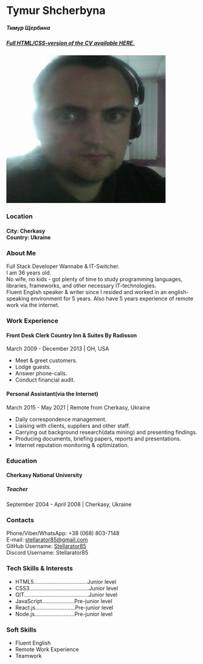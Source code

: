 <html lang="en">
  <head>
    <meta charset="UTF-8" />
    <meta http-equiv="X-UA-Compatible" content="IE=edge" />
    <meta name="viewport" content="width=device-width, initial-scale=1.0" />
    <link rel="preconnect" href="https://fonts.gstatic.com" />
    <link
      href="https://fonts.googleapis.com/css2?family=Montserrat:wght@400;700&display=swap"
      rel="stylesheet"
    />
    <link rel="stylesheet" href="style.css" />
  </head>
  <body>
            <h1>Tymur Shcherbyna</h1>
    <div><h5>Тимур Щербина</h5></div>
            <div><h5 style="margin-top: 2px"><a href="https://stellarator85.github.io/rsschool-cv/">Full HTML/CSS-version of the CV available HERE.</a></h5></div>
    <img src="photo2.png">
    <h3>Location</h3>
    <h4>City: Cherkasy<br>
      Country: Ukraine</h4>
            <h3>About Me</h3>
            <p>
              Full Stack Developer Wannabe & IT-Switcher.<br />
              I am 36 years old.<br />
              No wife, no kids - got plenty of time to study programming
              languages, libraries, frameworks, and other necessary
              IT-technologies.<br />
              Fluent English speaker & writer since I resided and worked in an
              english-speaking environment for 5 years. Also have 5 years
              experience of remote work via the internet.
            </p>
        <div>
          <h3>Work Experience</h3>
          <div>
            <h4>
              Front Desk Clerk
              Country Inn & Suites By Radisson</span
              >
            </h4>
            <p>
              March 2009 - December 2013 | OH, USA
            </p>
            <ul>
              <li>Meet & greet customers.</li>
              <li>Lodge guests.</li>
              <li>Answer phone-calls.</li>
              <li>Conduct financial audit.</li>
            </ul>
          </div>
          <div>
            <h4>
              Personal Assistant(via the Internet)
            </h4>
            <p>
              March 2015 - May 2021
              <span>|</span> Remote from
              Cherkasy, Ukraine
            </p>
            <ul>
              <li>
                Daily correspondence management.
              </li>
              <li>
                Liaising with clients, suppliers and other staff.
              </li>
              <li>
                Carrying out background research(data mining) and presenting
                findings.
              </li>
              <li>
                Producing documents, briefing papers, reports and presentations.
              </li>
              <li>
                Internet reputation monitoring & optimization.
              </li>
            </ul>
          </div>
        </div>
        <div>
          <h3>Education</h3>
            <h4>Cherkasy National University</h4>
            <h5>Teacher</h5>
            <p>
              September 2004 - April 2008 | Cherkasy, Ukraine
            </p>
          </div>
  <div>
          <h3>Contacts</h3>
          <div>Phone/Viber/WhatsApp: +38 (068) 803-7148
          </div>
          <div>E-mail:
            <a href="mailto:stellarator85@gmail.com">stellarator85@gmail.com</a>
          </div>
          <div>GitHub Username: <a href="https://github.com/Stellarator85">Stellarator85</a>
          </div>
          <div>Discord Username: Stellarator85
          </div>
        </div>
        <div>
          <h3>Tech Skills & Interests</h3>
          <ul>
            <li>HTML5...................................Junior level</li>
            <li>CSS3.......................................Junior level</li>
            <li>GIT..........................................Junior level</li>
            <li>JavaScript.....................Pre-junior level</li>
            <li>React.js..........................Pre-junior level</li>
            <li>Node.js..........................Pre-junior level</li>
          </ul>
        </div>
        <div>
          <h3>Soft Skills</h3>
          <ul>
            <li>Fluent English</li>
            <li>Remote Work Experience</span></li>
            <li>Teamwork</li>
          </ul>
          </body>
</html>
